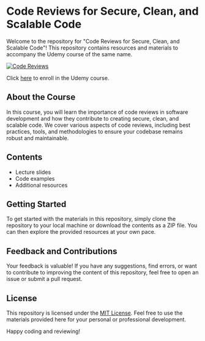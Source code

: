 # Code Reviews for Secure, Clean, and Scalable Code

Welcome to the repository for "Code Reviews for Secure, Clean, and Scalable Code"! This repository contains resources and materials to accompany the Udemy course of the same name.

[![Code Reviews](https://img-c.udemycdn.com/course/750x422/5814790_9759_6.jpg)](https://www.udemy.com/course/code-reviews-for-secure-clean-and-scalable-code/?referralCode=BD0C3ED029AF8DB93D4B)

Click [here](https://www.udemy.com/course/code-reviews-for-secure-clean-and-scalable-code/?referralCode=BD0C3ED029AF8DB93D4B) to enroll in the Udemy course.

## About the Course
In this course, you will learn the importance of code reviews in software development and how they contribute to creating secure, clean, and scalable code. We cover various aspects of code reviews, including best practices, tools, and methodologies to ensure your codebase remains robust and maintainable.

## Contents
- Lecture slides
- Code examples
- Additional resources

## Getting Started
To get started with the materials in this repository, simply clone the repository to your local machine or download the contents as a ZIP file. You can then explore the provided resources at your own pace.

## Feedback and Contributions
Your feedback is valuable! If you have any suggestions, find errors, or want to contribute to improving the content of this repository, feel free to open an issue or submit a pull request.

## License
This repository is licensed under the [MIT License](LICENSE). Feel free to use the materials provided here for your personal or professional development.

Happy coding and reviewing!
